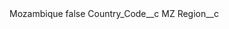 <?xml version="1.0" encoding="UTF-8"?>
<CustomMetadata xmlns="http://soap.sforce.com/2006/04/metadata" xmlns:xsi="http://www.w3.org/2001/XMLSchema-instance" xmlns:xsd="http://www.w3.org/2001/XMLSchema">
    <label>Mozambique</label>
    <protected>false</protected>
    <values>
        <field>Country_Code__c</field>
        <value xsi:type="xsd:string">MZ</value>
    </values>
    <values>
        <field>Region__c</field>
        <value xsi:nil="true"/>
    </values>
</CustomMetadata>
